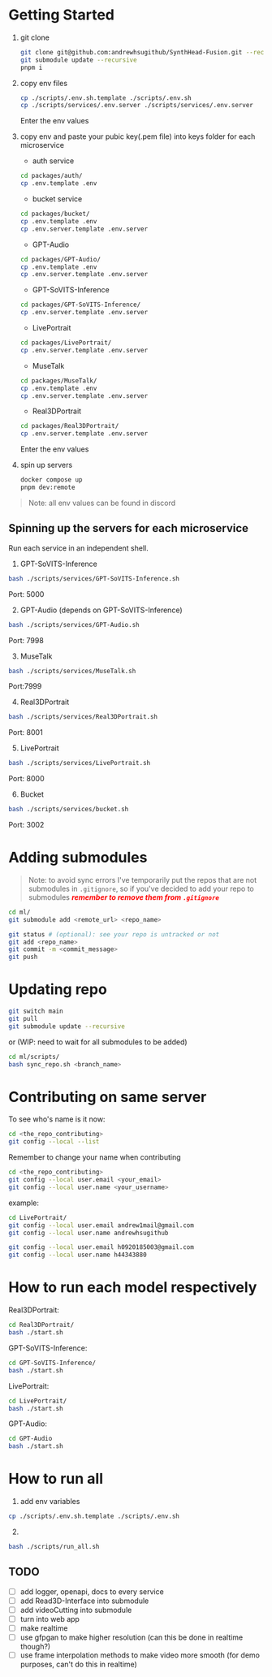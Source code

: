 ﻿# Getting Started

1. git clone

   ```bash
   git clone git@github.com:andrewhsugithub/SynthHead-Fusion.git --recursive
   git submodule update --recursive
   pnpm i
   ```

2. copy env files

   ```bash
   cp ./scripts/.env.sh.template ./scripts/.env.sh
   cp ./scripts/services/.env.server ./scripts/services/.env.server
   ```

   Enter the env values

3. copy env and paste your pubic key(.pem file) into keys folder for each microservice

   - auth service

   ```bash
   cd packages/auth/
   cp .env.template .env
   ```

   - bucket service

   ```bash
   cd packages/bucket/
   cp .env.template .env
   cp .env.server.template .env.server
   ```

   - GPT-Audio

   ```bash
   cd packages/GPT-Audio/
   cp .env.template .env
   cp .env.server.template .env.server
   ```

   - GPT-SoVITS-Inference

   ```bash
   cd packages/GPT-SoVITS-Inference/
   cp .env.server.template .env.server
   ```

   - LivePortrait

   ```bash
   cd packages/LivePortrait/
   cp .env.server.template .env.server
   ```

   - MuseTalk

   ```bash
   cd packages/MuseTalk/
   cp .env.template .env
   cp .env.server.template .env.server
   ```

   - Real3DPortrait

   ```bash
   cd packages/Real3DPortrait/
   cp .env.server.template .env.server
   ```

   Enter the env values

4. spin up servers

   ```bash
   docker compose up
   pnpm dev:remote
   ```

> Note: all env values can be found in discord

## Spinning up the servers for each microservice

Run each service in an independent shell.

1. GPT-SoVITS-Inference

```bash
bash ./scripts/services/GPT-SoVITS-Inference.sh
```

Port: 5000

2. GPT-Audio (depends on GPT-SoVITS-Inference)

```bash
bash ./scripts/services/GPT-Audio.sh
```

Port: 7998

3. MuseTalk

```bash
bash ./scripts/services/MuseTalk.sh
```

Port:7999

4. Real3DPortrait

```bash
bash ./scripts/services/Real3DPortrait.sh
```

Port: 8001

5. LivePortrait

```bash
bash ./scripts/services/LivePortrait.sh
```

Port: 8000

6. Bucket

```bash
bash ./scripts/services/bucket.sh
```

Port: 3002

# Adding submodules

> Note: to avoid sync errors I've temporarily put the repos that are not submodules in `.gitignore`, so if you've decided to add your repo to submodules <span style="color:red">**_remember to remove them from `.gitignore`_**</span>

```bash
cd ml/
git submodule add <remote_url> <repo_name>

git status # (optional): see your repo is untracked or not
git add <repo_name>
git commit -m <commit_message>
git push
```

# Updating repo

```bash
git switch main
git pull
git submodule update --recursive
```

or (WIP: need to wait for all submodules to be added)

```bash
cd ml/scripts/
bash sync_repo.sh <branch_name>
```

# Contributing on same server

To see who's name is it now:

```bash
cd <the_repo_contributing>
git config --local --list
```

Remember to change your name when contributing

```bash
cd <the_repo_contributing>
git config --local user.email <your_email>
git config --local user.name <your_username>
```

example:

```bash
cd LivePortrait/
git config --local user.email andrew1mail@gmail.com
git config --local user.name andrewhsugithub

git config --local user.email h0920185003@gmail.com
git config --local user.name h44343880
```

# How to run each model respectively

Real3DPortrait:

```bash
cd Real3DPortrait/
bash ./start.sh
```

GPT-SoVITS-Inference:

```bash
cd GPT-SoVITS-Inference/
bash ./start.sh
```

LivePortrait:

```bash
cd LivePortrait/
bash ./start.sh
```

GPT-Audio:

```bash
cd GPT-Audio
bash ./start.sh
```

# How to run all

1. add env variables

```bash
cp ./scripts/.env.sh.template ./scripts/.env.sh
```

2.

```bash
bash ./scripts/run_all.sh
```

## TODO

- [ ] add logger, openapi, docs to every service
- [ ] add Read3D-Interface into submodule
- [ ] add videoCutting into submodule
- [ ] turn into web app
- [ ] make realtime
- [ ] use gfpgan to make higher resolution (can this be done in realtime though?)
- [ ] use frame interpolation methods to make video more smooth (for demo purposes, can't do this in realtime)
